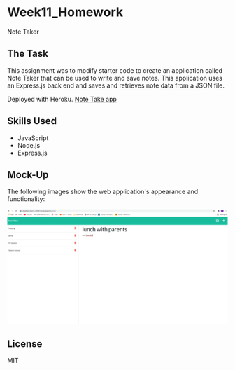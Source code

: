 # Week11_Homework 
Note Taker 

## The Task

This assignment was to modify starter code to create an application called Note Taker that can be used to write and save notes. This application uses an Express.js back end and saves and retrieves note data from a JSON file.

Deployed with Heroku. [Note Take app](https://shielded-caverns-56690.herokuapp.com/notes)


## Skills Used

- JavaScript
- Node.js
- Express.js


## Mock-Up

The following images show the web application's appearance and functionality: 

![Existing notes are listed in the left-hand column with empty fields on the right-hand side for the new note’s title and text.](./Develop/public/assets/demo/notetaker.PNG)

## License

MIT